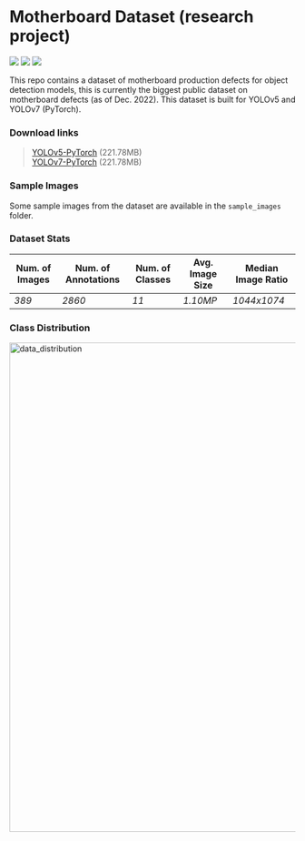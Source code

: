 # Motherboard Dataset (research project)
<img src="https://img.shields.io/badge/DOI-kaggle-red.svg?logo=LOGO"> <img src="https://img.shields.io/badge/YOLOv5-Yes-blueviolet.svg?logo=LOGO"> <img src="https://img.shields.io/badge/YOLOv7-Yes-COLOR.svg?logo=LOGO">    

This repo contains a dataset of motherboard production defects for object detection models, 
this is currently the biggest public dataset on motherboard defects (as of Dec. 2022). 
This dataset is built for YOLOv5 and YOLOv7 (PyTorch).  

### Download links
> [YOLOv5-PyTorch](https://staticfile.osl.ink/staticFiles/Motherboard.yolov5pytorch.zip) (221.78MB)    
> [YOLOv7-PyTorch](https://staticfile.osl.ink/staticFiles/Motherboard.yolov7pytorch.zip) (221.78MB)

### Sample Images
Some sample images from the dataset are available in the `sample_images` folder.

### Dataset Stats
| Num. of Images | Num. of Annotations | Num. of Classes|  Avg. Image Size | Median Image Ratio |
|----------------|---------------------|----------------|------------------|--------------------|
| *389* | *2860* | *11* | *1.10MP* | *1044x1074* |

### Class Distribution
<img width="860" alt="data_distribution" src="https://user-images.githubusercontent.com/89094576/211546161-83b5bf9c-eb1c-400a-90d6-4609c83479b7.png">

